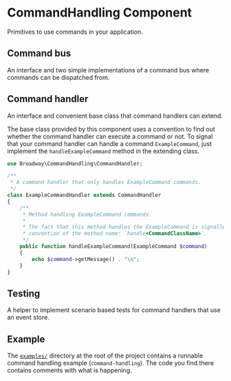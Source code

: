CommandHandling Component
=========================

Primitives to use commands in your application.

## Command bus

An interface and two simple implementations of a command bus where commands can
be dispatched from.

## Command handler

An interface and convenient base class that command handlers can extend.

The base class provided by this component uses a convention to find out whether
the command handler can execute a command or not. To signal that your command
handler can handle a command `ExampleCommand`, just implement the
`handleExampleCommand` method in the extending class.

```php
use Broadway\CommandHandling\CommandHandler;

/**
 * A command handler that only handles ExampleCommand commands.
 */
class ExampleCommandHandler extends CommandHandler
{
    /**
     * Method handling ExampleCommand commands.
     *
     * The fact that this method handles the ExampleCommand is signalled by the
     * convention of the method name: `handle<CommandClassName>`.
     */
    public function handleExampleCommand(ExampleCommand $command)
    {
        echo $command->getMessage() . "\n";
    }
}
```

## Testing

A helper to implement scenario based tests for command handlers that use an
event store.

## Example

The [`examples/`][examples] directory at the root of the project contains a
runnable command handling example (`command-handling`). The code you find there
contains comments with what is happening.

[examples]: ../../../examples/

